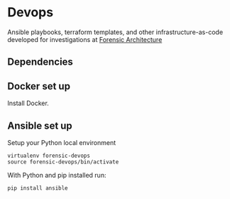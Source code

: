 # Devops

Ansible playbooks, terraform templates, and other infrastructure-as-code developed for investigations at [Forensic Architecture](https://forensic-architecture.org)

## Dependencies

## Docker set up

Install Docker.

## Ansible set up

Setup your Python local environment

```pip install virtualenv
virtualenv forensic-devops
source forensic-devops/bin/activate
```

With Python and pip installed run:

```
pip install ansible
```
